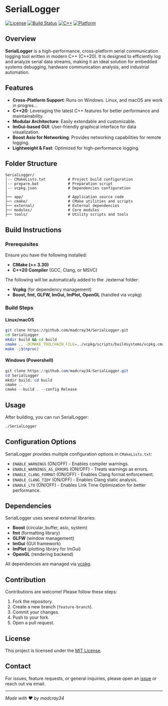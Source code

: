 # SerialLogger

[![License](https://img.shields.io/badge/license-MIT-blue.svg)](LICENSE)
[![Build Status](https://img.shields.io/badge/build-passing-brightgreen.svg)]()
[![C++](https://img.shields.io/badge/C%2B%2B-20-blue)]()
[![Platform](https://img.shields.io/badge/platform-Windows%20%7C%20Linux%20%7C%20MacOS-lightgrey)]()

## Overview
**SerialLogger** is a high-performance, cross-platform serial communication logging tool written in modern C++ (C++20). It is designed to efficiently log and analyze serial data streams, making it an ideal solution for embedded systems debugging, hardware communication analysis, and industrial automation.

## Features
- **Cross-Platform Support**: Runs on Windows. Linux, and macOS are work in progres...
- **C++20**: Leveraging the latest C++ features for better performance and maintainability.
- **Modular Architecture**: Easily extendable and customizable.
- **ImGui-based GUI**: User-friendly graphical interface for data visualization.
- **Boost Asio for Networking**: Provides networking capabilities for remote logging.
- **Lightweight & Fast**: Optimized for high-performance logging.

## Folder Structure
```
SerialLogger/
│-- CMakeLists.txt          # Project build configuration
│-- prepare.bat             # Preparation script
│-- vcpkg.json              # Dependencies configuration
│
├── app/                    # Application source code
├── cmake/                  # CMake utilities and scripts
├── external/               # External dependencies
├── modules/                # Core modules
├── tools/                  # Utility scripts and tools
```

## Build Instructions
### Prerequisites
Ensure you have the following installed:
- **CMake (>= 3.30)**
- **C++20 Compiler** (GCC, Clang, or MSVC)
  
The following will be automatically added to the ./external folder:
- **Vcpkg** (for dependency management)
- **Boost, fmt, GLFW, ImGui, ImPlot, OpenGL** (handled via vcpkg)

### Build Steps
#### Linux/macOS
```sh
git clone https://github.com/madcray34/SerialLogger.git
cd SerialLogger
mkdir build && cd build
cmake .. -DCMAKE_TOOLCHAIN_FILE=../vcpkg/scripts/buildsystems/vcpkg.cmake
make -j$(nproc)
```

#### Windows (Powershell)
```powershell
git clone https://github.com/madcray34/SerialLogger.git
cd SerialLogger
mkdir build; cd build
cmake ..
cmake --build . --config Release
```

## Usage
After building, you can run SerialLogger:
```sh
./SerialLogger
```

## Configuration Options
SerialLogger provides multiple configuration options in `CMakeLists.txt`:
- `ENABLE_WARNINGS` (ON/OFF) - Enables compiler warnings.
- `ENABLE_WARNINGS_AS_ERRORS` (ON/OFF) - Treats warnings as errors.
- `ENABLE_CLANG_FORMAT` (ON/OFF) - Enables Clang format enforcement.
- `ENABLE_CLANG_TIDY` (ON/OFF) - Enables Clang static analysis.
- `ENABLE_LTO` (ON/OFF) - Enables Link Time Optimization for better performance.

## Dependencies
SerialLogger uses several external libraries:
- **Boost** (circular_buffer, asio, system)
- **fmt** (formatting library)
- **GLFW** (window management)
- **ImGui** (GUI framework)
- **ImPlot** (plotting library for ImGui)
- **OpenGL** (rendering backend)

All dependencies are managed via [vcpkg](https://vcpkg.io/).

## Contribution
Contributions are welcome! Please follow these steps:
1. Fork the repository.
2. Create a new branch (`feature-branch`).
3. Commit your changes.
4. Push to your fork.
5. Open a pull request.

## License
This project is licensed under the [MIT License](LICENSE).

## Contact
For issues, feature requests, or general inquiries, please open an [issue](https://github.com/madcray34/SerialLogger/issues) or reach out via email.

---
*Made with ❤️ by madcray34*

